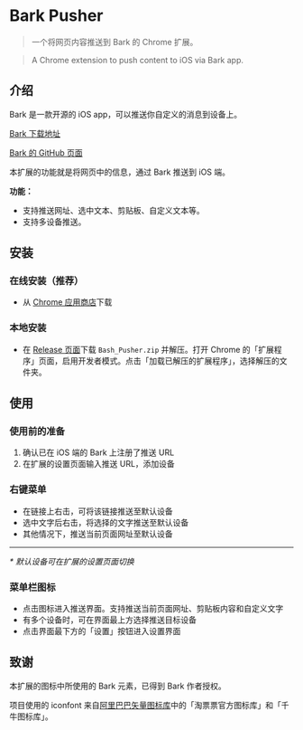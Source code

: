 # Bark Pusher

> 一个将网页内容推送到 Bark 的 Chrome 扩展。

> A Chrome extension to push content to iOS via Bark app.

## 介绍

Bark 是一款开源的 iOS app，可以推送你自定义的消息到设备上。

[Bark 下载地址](https://apps.apple.com/cn/app/id1403753865)

[Bark 的 GitHub 页面](https://github.com/Finb/Bark)

本扩展的功能就是将网页中的信息，通过 Bark 推送到 iOS 端。

**功能：**

- 支持推送网址、选中文本、剪贴板、自定义文本等。
- 支持多设备推送。

## 安装

### 在线安装（推荐）

- 从 [Chrome 应用商店](https://chrome.google.com/webstore/detail/poomlolhjphfnijbbhplbggnddahgdpp/)下载

### 本地安装

- 在 [Release 页面](https://github.com/Mongkii/Bark-Pusher/releases)下载 `Bash_Pusher.zip` 并解压。打开 Chrome 的「扩展程序」页面，启用开发者模式。点击「加载已解压的扩展程序」，选择解压的文件夹。

## 使用

### 使用前的准备

1. 确认已在 iOS 端的 Bark 上注册了推送 URL
2. 在扩展的设置页面输入推送 URL，添加设备

### 右键菜单

- 在链接上右击，可将该链接推送至默认设备
- 选中文字后右击，将选择的文字推送至默认设备
- 其他情况下，推送当前页面网址至默认设备

---

_\* 默认设备可在扩展的设置页面切换_

### 菜单栏图标

- 点击图标进入推送界面。支持推送当前页面网址、剪贴板内容和自定义文字
- 有多个设备时，可在界面最上方选择推送目标设备
- 点击界面最下方的「设置」按钮进入设置界面

## 致谢

本扩展的图标中所使用的 Bark 元素，已得到 Bark 作者授权。

项目使用的 iconfont 来自[阿里巴巴矢量图标库](https://www.iconfont.cn)中的「淘票票官方图标库」和「千牛图标库」。
